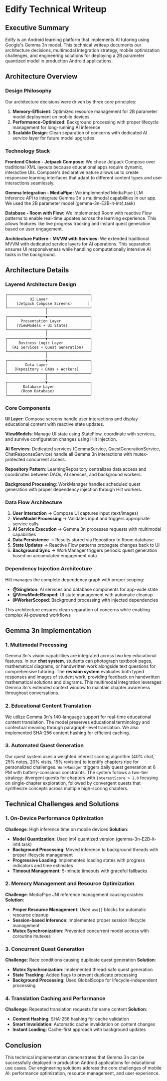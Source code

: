 # Edify Technical Writeup

## Executive Summary

Edify is an Android learning platform that implements AI tutoring using Google's Gemma 3n model. This technical writeup documents our architecture decisions, multimodal integration strategy, mobile optimization challenges, and engineering solutions for deploying a 2B parameter quantized model in production Android applications.

## Architecture Overview

### Design Philosophy

Our architecture decisions were driven by three core principles:
1. **Memory-Efficient**: Optimized resource management for 2B parameter model deployment on mobile devices
2. **Performance-Optimized**: Background processing with proper lifecycle management for long-running AI inference
3. **Scalable Design**: Clean separation of concerns with dedicated AI service layer for future model upgrades

### Technology Stack

**Frontend Choice - Jetpack Compose:**
We chose Jetpack Compose over traditional XML layouts because educational apps require dynamic, interactive UIs. Compose's declarative nature allows us to create responsive learning interfaces that adapt to different content types and user interactions seamlessly.

**Gemma Integration - MediaPipe:**
We implemented MediaPipe LLM Inference API to integrate Gemma 3n's multimodal capabilities in our app. We used the 2B parameter model (gemma-3n-E2B-it-int4.task)

**Database - Room with Flow:**
We implemented Room with reactive Flow patterns to enable real-time updates across the learning experience. This allows features like live progress tracking and instant quest generation based on user engagement.

**Architecture Pattern - MVVM with Services:**
We extended traditional MVVM with dedicated service layers for AI operations. This separation ensures UI responsiveness while handling computationally intensive AI tasks in the background.

## Architecture Details

### Layered Architecture Design
```
┌─────────────────────────────────────┐
│          UI Layer                   │
│    (Jetpack Compose Screens)       │
└─────────────────┬───────────────────┘
                  │
┌─────────────────▼───────────────────┐
│      Presentation Layer             │
│    (ViewModels + UI State)          │
└─────────────────┬───────────────────┘
                  │
┌─────────────────▼───────────────────┐
│     Business Logic Layer            │
│  (AI Services + Quest Generation)   │
└─────────────────┬───────────────────┘
                  │
┌─────────────────▼───────────────────┐
│        Data Layer                   │
│   (Repository + DAOs + Workers)     │
└─────────────────┬───────────────────┘
                  │
┌─────────────────▼───────────────────┐
│       Database Layer                │
│      (Room Database)                │
└─────────────────────────────────────┘
```

### Core Components
**UI Layer**: Compose screens handle user interactions and display educational content with reactive state updates.

**ViewModels**: Manage UI state using StateFlow, coordinate with services, and survive configuration changes using Hilt injection.

**AI Services**: Dedicated services (GemmaService, QuestGenerationService, ChatResponseService) handle all Gemma 3n interactions with mutex-protected concurrent access.

**Repository Pattern**: LearningRepository centralizes data access and coordinates between DAOs, AI services, and background workers.

**Background Processing**: WorkManager handles scheduled quest generation with proper dependency injection through Hilt workers.

### Data Flow Architecture
1. **User Interaction** → Compose UI captures input (text/images)
2. **ViewModel Processing** → Validates input and triggers appropriate service calls
3. **AI Service Execution** → Gemma 3n processes requests with multimodal capabilities
4. **Data Persistence** → Results stored via Repository to Room database
5. **State Updates** → Reactive Flow patterns propagate changes back to UI
6. **Background Sync** → WorkManager triggers periodic quest generation based on accumulated engagement data

### Dependency Injection Architecture
Hilt manages the complete dependency graph with proper scoping:
- **@Singleton**: AI services and database components for app-wide state
- **@ViewModelScoped**: UI state management with automatic cleanup
- **@WorkerScoped**: Background processing with injected dependencies

This architecture ensures clean separation of concerns while enabling complex AI-powered workflows

## Gemma 3n Implementation

### 1. Multimodal Processing
Gemma 3n's vision capabilities are integrated across two key educational features. In our **chat system**, students can photograph textbook pages, mathematical diagrams, or handwritten work alongside text questions for comprehensive tutoring. The **revision system** evaluates both typed responses and images of student work, providing feedback on handwritten mathematical solutions and diagrams. This multimodal integration leverages Gemma 3n's extended context window to maintain chapter awareness throughout conversations.

### 2. Educational Content Translation
We utilize Gemma 3n's 140-language support for real-time educational content translation. The model preserves educational terminology and contextual meaning through paragraph-level translation. We also implemented SHA-256 content hashing for efficient caching.

### 3. Automated Quest Generation
Our quest system uses a weighted interest scoring algorithm (40% chat, 25% notes, 20% visits, 15% revision) to identify chapters ripe for personalized challenges. `WorkManager` triggers daily quest generation at 6 PM with battery-conscious constraints. The system follows a two-tier strategy: divergent quests for chapters with `InterestScore > 1.0` focusing on single-chapter exploration, followed by convergent quests that synthesize concepts across multiple high-scoring chapters.

## Technical Challenges and Solutions

### 1. On-Device Performance Optimization

**Challenge**: High inference time on mobile devices
**Solution**: 
- **Model Quantization**: Used int4 quantized version (gemma-3n-E2B-it-int4.task)
- **Background Processing**: Moved inference to background threads with proper lifecycle management
- **Progressive Loading**: Implemented loading states with progress indicators and time estimates
- **Timeout Management**: 5-minute timeouts with graceful fallbacks


### 2. Memory Management and Resource Optimization

**Challenge**: MediaPipe JNI reference management causing crashes
**Solution**:
- **Proper Resource Management**: Used `use{}` blocks for automatic resource cleanup
- **Session-based Inference**: Implemented proper session lifecycle management
- **Mutex Synchronization**: Prevented concurrent model access with coroutine mutexes


### 3. Concurrent Quest Generation

**Challenge**: Race conditions causing duplicate quest generation
**Solution**:
- **Mutex Synchronization**: Implemented thread-safe quest generation
- **State Tracking**: Added flags to prevent duplicate processing
- **Background Processing**: Used GlobalScope for lifecycle-independent processing


### 4. Translation Caching and Performance

**Challenge**: Repeated translation requests for same content
**Solution**:
- **Content Hashing**: SHA-256 hashing for cache validation
- **Smart Invalidation**: Automatic cache invalidation on content changes
- **Instant Loading**: Cache-first approach with background updates


## Conclusion

This technical implementation demonstrates that Gemma 3n can be successfully deployed in production Android applications for educational use cases. Our engineering solutions address the core challenges of mobile AI: performance optimization, resource management, and user experience.
